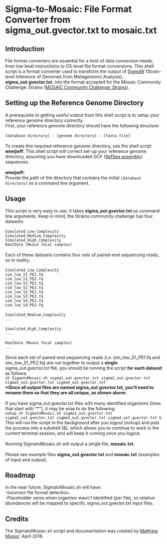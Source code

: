 # Sigma-to-Mosaic: File Format Converter from sigma_out.gvector.txt to mosaic.txt

## Introduction

File format converters are essential for a host of data conversion needs, from low level instructions to OS-level file format 
conversions.  This shell script is a format converter used to transform the output of [SigmaW](http://sigma.omicsbio.org/) (Strain-level Inference of Genomes from Metagenomic Analysis), **sigma_out.gvector.txt**, into the format accepted for the Mosaic Community 
Challenge: Strains ([MOSAIC Community Challenge: Strains](https://platform.mosaicbiome.com/challenges/1)).  

## Setting up the Reference Genome Directory

A prerequisite to getting useful output from this shell script is to setup your reference genome directory correctly.<br/>
First, your reference genome directory should have the following structure:<br/><br/>
`[database directory] - [genome directory] - [fasta file]`<br/><br/>
To create this required reference genome directory, use the shell script **wiwijwff**.  This shell script will correct set-up your
reference genome directory, assuming you have downloaded GCF ([RefSeq assembly](https://www.ncbi.nlm.nih.gov/assembly/model/)) 
sequences.<br/><br/>
**wiwijwff:**<br/>
Provide the path of the directory that contains the initial `[database directory]` as a command line argument.

## Usage

This script is very easy to use, it takes **sigma_out.gvector.txt** as command line arguments.  Keep in mind, the Strains community
challenge has four datasets:<br/><br/>
`Simulated_Low_Complexity`<br/>
`Simulated_Medium_Complexity`<br/>
`Simulated_High_Complexity`<br/>
`RealData (Mouse fecal samples)`<br/><br/>
Each of these datasets contains four sets of paired-end sequencing reads, so in reality:<br/><br/>
`Simulated_Low_Complexity`<br/>
`sim_low_S1_PE1.fq`<br/>
`sim_low_S1_PE2.fq`<br/>
`sim_low_S2_PE1.fq`<br/>
`sim_low_S2_PE2.fq`<br/>
`sim_low_S3_PE1.fq`<br/>
`sim_low_S3_PE2.fq`<br/>
`sim_low_S4_PE1.fq`<br/>
`sim_low_S4_PE2.fq`<br/><br/>
`Simulated_Medium_Complexity`<br/>
`...`<br/><br/>
`Simulated_High_Complexity`<br/>
`...`<br/><br/>
`RealData (Mouse fecal samples)`<br/>
`...`<br/><br/>
Since each set of paired-end sequencing reads (i.e. sim_low_S1_PE1.fq and sim_low_S1_PE2.fq) are run together to output a 
**single** sigma_out.gvector.txt file, you should be running the script **for each dataset** as follows:<br/>
`sh SigmatoMosaic.sh sigma1_out.gvector.txt sigma2_out.gvector.txt sigma3_out.gvector.txt sigma4_out.gvector.txt`<br/>
**&ast;Since all output files are named sigma_out.gvector.txt, you'll need to rename them so that they are all unique, as shown 
above.**<br/><br/>
If you have sigma_out.gvector.txt files with many identified organisms (lines that start with "**&ast;**"), it may be wise to do 
the following:<br/>
`nohup sh SigmatoMosaic.sh sigma1_out.gvector.txt sigma2_out.gvector.txt sigma3_out.gvector.txt sigma4_out.gvector.txt &`<br/>
This will run the script in the background after you logout (nohup) and puts the process into a subshell (&), which allows you
to continue to work in the current terminal session, and will keep it running once you logout.<br/><br/>
Running SigmatoMosaic.sh will output a single file, **mosaic.txt**.<br/><br/>
Please see example files **sigma_out.gvector.txt** and **mosaic.txt** (examples of input and output). 

## Roadmap 

In the near future, SigmatoMosaic.sh will have:<br/>
-Incorrect file format detection.<br/>
-Placeholder zeros when organism wasn't identified (per file), so relative abundances will be mapped to specific 
sigma_out.gvector.txt input files.

## Credits

The SigmatoMosiac.sh script and documentation was created by [Matthew Mosior](https://github.com/Matthew-Mosior), April 2018.
